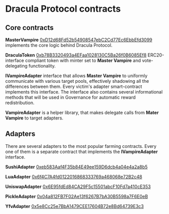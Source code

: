 # Dracula Protocol contracts

## Core contracts

__MasterVampire__ [0xD12d68Fd52b54908547ebC2Cd77Ec6EbbEfd3099](https://etherscan.io/address/0xD12d68Fd52b54908547ebC2Cd77Ec6EbbEfd3099) implements the core logic behind Dracula Protocol.

__DraculaToken__ [0xb78B3320493a4EFaa1028130C5Ba26f0B6085Ef8](https://etherscan.io/address/0xb78b3320493a4efaa1028130c5ba26f0b6085ef8) ERC20-interface compliant token with minter set to __Master Vampire__ and vote-delegating functionality.

__IVampireAdapter__ interface that allows __Master Vampire__ to uniformly communicate with various target pools, effectively shadowing all the differences between them. Every victim's adapter smart-contract implements this interface. The interface also contains several informational methods that will be used in Governance for automatic reward redistribution.

__VampireAdapter__ is a helper library, that makes delegate calls from __Mater Vampire__ to target adapters.

## Adapters
There are several adapters to the most popular farming contracts. Every one of them is a separate contract that implements the __IVampireAdapter__ interface.

__SushiAdapter__ [0xeb583Aaf4F35b84E49ee159D6dcb4a04e4a2a8b5](https://etherscan.io/address/0xeb583Aaf4F35b84E49ee159D6dcb4a04e4a2a8b5)

__LuaAdapter__ [0x6f4C7A4fd0122016868333769a468068e72B2c48](https://etherscan.io/address/0x6f4C7A4fd0122016868333769a468068e72B2c48)

__UniswapAdapter__ [0x6E95fdEd84CA29F5c15501abcF10Fd7a410cE353](https://etherscan.io/address/0x6E95fdEd84CA29F5c15501abcF10Fd7a410cE353)

__PickleAdapter__ [0x04a812FB7F02Ae13f6267B7bA30B5598a7F6E0eB](https://etherscan.io/address/0x04a812FB7F02Ae13f6267B7bA30B5598a7F6E0eB)

__YfvAdapter__ [0x5e8Cc25e7BbA1479CEE17604B72e8Bd64739E3c3](https://etherscan.io/address/0x5e8Cc25e7BbA1479CEE17604B72e8Bd64739E3c3)
